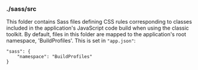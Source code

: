 ### ./sass/src

This folder contains Sass files defining CSS rules corresponding to classes
included in the application's JavaScript code build when using the classic toolkit.
By default, files in this folder are mapped to the application's root namespace, 'BuildProfiles'.
This is set in `"app.json"`:

    "sass": {
        "namespace": "BuildProfiles"
    }